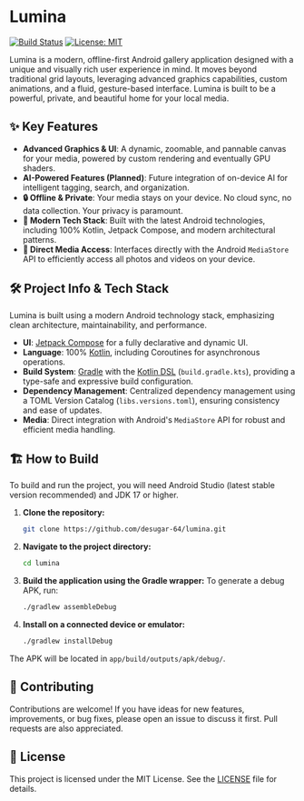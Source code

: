 # Lumina

[![Build Status](https://img.shields.io/badge/build-passing-brightgreen)](https://github.com/serhiiyaremych/lumina)
[![License: MIT](https://img.shields.io/badge/License-MIT-yellow.svg)](https://opensource.org/licenses/MIT)

Lumina is a modern, offline-first Android gallery application designed with a unique and visually rich user experience in mind. It moves beyond traditional grid layouts, leveraging advanced graphics capabilities, custom animations, and a fluid, gesture-based interface. Lumina is built to be a powerful, private, and beautiful home for your local media.

## ✨ Key Features

-   **Advanced Graphics & UI**: A dynamic, zoomable, and pannable canvas for your media, powered by custom rendering and eventually GPU shaders.
-   **AI-Powered Features (Planned)**: Future integration of on-device AI for intelligent tagging, search, and organization.
-   **🔒 Offline & Private**: Your media stays on your device. No cloud sync, no data collection. Your privacy is paramount.
-   **🚀 Modern Tech Stack**: Built with the latest Android technologies, including 100% Kotlin, Jetpack Compose, and modern architectural patterns.
-   **📁 Direct Media Access**: Interfaces directly with the Android `MediaStore` API to efficiently access all photos and videos on your device.

## 🛠️ Project Info & Tech Stack

Lumina is built using a modern Android technology stack, emphasizing clean architecture, maintainability, and performance.

-   **UI**: [Jetpack Compose](https://developer.android.com/jetpack/compose) for a fully declarative and dynamic UI.
-   **Language**: 100% [Kotlin](https://kotlinlang.org/), including Coroutines for asynchronous operations.
-   **Build System**: [Gradle](https://gradle.org/) with the [Kotlin DSL](https://docs.gradle.org/current/userguide/kotlin_dsl.html) (`build.gradle.kts`), providing a type-safe and expressive build configuration.
-   **Dependency Management**: Centralized dependency management using a TOML Version Catalog (`libs.versions.toml`), ensuring consistency and ease of updates.
-   **Media**: Direct integration with Android's `MediaStore` API for robust and efficient media handling.

## 🏗️ How to Build

To build and run the project, you will need Android Studio (latest stable version recommended) and JDK 17 or higher.

1.  **Clone the repository:**
    ```bash
    git clone https://github.com/desugar-64/lumina.git
    ```

2.  **Navigate to the project directory:**
    ```bash
    cd lumina
    ```

3.  **Build the application using the Gradle wrapper:**
    To generate a debug APK, run:
    ```bash
    ./gradlew assembleDebug
    ```

4.  **Install on a connected device or emulator:**
    ```bash
    ./gradlew installDebug
    ```

The APK will be located in `app/build/outputs/apk/debug/`.

## 🤝 Contributing

Contributions are welcome! If you have ideas for new features, improvements, or bug fixes, please open an issue to discuss it first. Pull requests are also appreciated.

## 📄 License

This project is licensed under the MIT License. See the [LICENSE](LICENSE) file for details.
